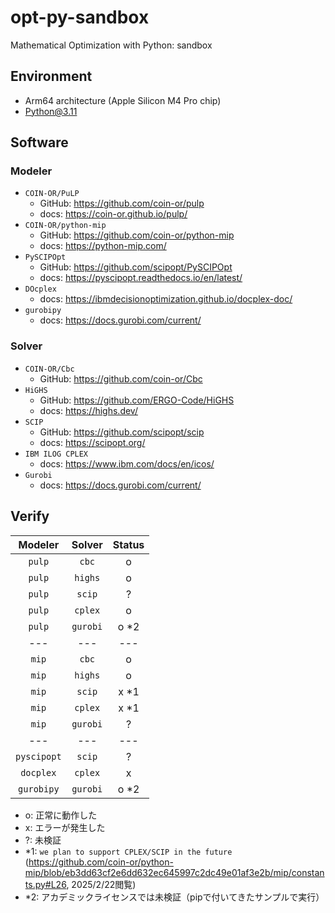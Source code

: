 # opt-py-sandbox

Mathematical Optimization with Python: sandbox

## Environment
- Arm64 architecture (Apple Silicon M4 Pro chip)
- Python@3.11

## Software
### Modeler
- `COIN-OR/PuLP`
  - GitHub: https://github.com/coin-or/pulp
  - docs: https://coin-or.github.io/pulp/
- `COIN-OR/python-mip`
  - GitHub: https://github.com/coin-or/python-mip
  - docs: https://python-mip.com/
- `PySCIPOpt`
  - GitHub: https://github.com/scipopt/PySCIPOpt
  - docs: https://pyscipopt.readthedocs.io/en/latest/
- `DOcplex`
  - docs: https://ibmdecisionoptimization.github.io/docplex-doc/
- `gurobipy`
  - docs: https://docs.gurobi.com/current/
### Solver
- `COIN-OR/Cbc`
  - GitHub: https://github.com/coin-or/Cbc
- `HiGHS`
  - GitHub: https://github.com/ERGO-Code/HiGHS
  - docs: https://highs.dev/
- `SCIP`
  - GitHub: https://github.com/scipopt/scip
  - docs: https://scipopt.org/
- `IBM ILOG CPLEX`
  - docs: https://www.ibm.com/docs/en/icos/
- `Gurobi`
  - docs: https://docs.gurobi.com/current/

## Verify
|Modeler|Solver|Status|
|:-:|:-:|:-:|
|`pulp`|`cbc`|o|
|`pulp`|`highs`|o|
|`pulp`|`scip`|?|
|`pulp`|`cplex`|o|
|`pulp`|`gurobi`|o *2|
|---|---|---|
|`mip`|`cbc`|o|
|`mip`|`highs`|o|
|`mip`|`scip`|x *1|
|`mip`|`cplex`|x *1|
|`mip`|`gurobi`|?|
|---|---|---|
|`pyscipopt`|`scip`|?|
|`docplex`|`cplex`|x|
|`gurobipy`|`gurobi`|o *2|

- o: 正常に動作した
- x: エラーが発生した
- ?: 未検証
- *1: `we plan to support CPLEX/SCIP in the future` (https://github.com/coin-or/python-mip/blob/eb3dd63cf2e6dd632ec645997c2dc49e01af3e2b/mip/constants.py#L26, 2025/2/22閲覧)
- *2: アカデミックライセンスでは未検証（pipで付いてきたサンプルで実行）
